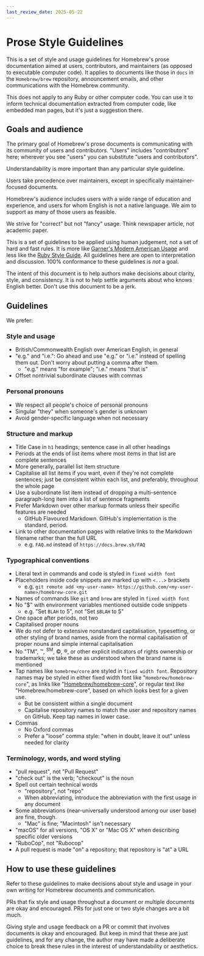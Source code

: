 ```yaml
---
last_review_date: 2025-05-22
---
```


# Prose Style Guidelines

<!-- vale off -->
<!-- Disable vale linting for the whole of the style guide, because it contains deliberately bad examples. -->

This is a set of style and usage guidelines for Homebrew's prose documentation aimed at users, contributors, and maintainers (as opposed to executable computer code). It applies to documents like those in `docs` in the `Homebrew/brew` repository, announcement emails, and other communications with the Homebrew community.

This does not apply to any Ruby or other computer code. You can use it to inform technical documentation extracted from computer code, like embedded man pages, but it's just a suggestion there.

## Goals and audience

The primary goal of Homebrew's prose documents is communicating with its community of users and contributors. "Users" includes "contributors" here; wherever you see "users" you can substitute "users and contributors".

Understandability is more important than any particular style guideline.

Users take precedence over maintainers, except in specifically maintainer-focused documents.

Homebrew's audience includes users with a wide range of education and experience, and users for whom English is not a native language. We aim to support as many of those users as feasible.

We strive for "correct" but not "fancy" usage. Think newspaper article, not academic paper.

This is a set of guidelines to be applied using human judgement, not a set of hard and fast rules. It is more like [Garner's Modern American Usage](https://en.wikipedia.org/wiki/Garner's_Modern_American_Usage) and less like the [Ruby Style Guide](https://github.com/rubocop-hq/ruby-style-guide#the-ruby-style-guide). All guidelines here are open to interpretation and discussion. 100% conformance to these guidelines is *not* a goal.

The intent of this document is to help authors make decisions about clarity, style, and consistency. It is not to help settle arguments about who knows English better. Don't use this document to be a jerk.

## Guidelines

We prefer:

### Style and usage

* British/Commonwealth English over American English, in general
* "e.g." and "i.e.": Go ahead and use "e.g." or "i.e." instead of spelling them out. Don't worry about putting a comma after them.
  * "e.g." means "for example"; "i.e." means "that is"
* Offset nontrivial subordinate clauses with commas

### Personal pronouns

* We respect all people's choice of personal pronouns
* Singular "they" when someone's gender is unknown
* Avoid gender-specific language when not necessary

### Structure and markup

* Title Case in `h1` headings; sentence case in all other headings
* Periods at the ends of list items where most items in that list are complete sentences
* More generally, parallel list item structure
* Capitalise all list items if you want, even if they're not complete sentences; just be consistent within each list, and preferably, throughout the whole page
* Use a subordinate list item instead of dropping a multi-sentence paragraph-long item into a list of sentence fragments
* Prefer Markdown over other markup formats unless their specific features are needed
  * GitHub Flavoured Markdown. GitHub's implementation is the standard, period.
* Link to other documentation pages with relative links to the Markdown filename rather than the full URL
  * e.g. `FAQ.md` instead of `https://docs.brew.sh/FAQ`

### Typographical conventions

* Literal text in commands and code is styled in `fixed width font`
* Placeholders inside code snippets are marked up with `<...>` brackets
  * e.g. `git remote add <my-user-name> https://github.com/<my-user-name>/homebrew-core.git`
* Names of commands like `git` and `brew` are styled in `fixed width font`
* No "$" with environment variables mentioned outside code snippets
  * e.g. "Set `BLAH` to 5", not "Set `$BLAH` to 5"
* One space after periods, not two
* Capitalised proper nouns
* We do not defer to extensive nonstandard capitalisation, typesetting, or other styling of brand names, aside from the normal capitalisation of proper nouns and simple internal capitalisation
* No "TM", &trade;, <sup>SM</sup>, &copy;, &reg;, or other explicit indicators of rights ownership or trademarks; we take these as understood when the brand name is mentioned
* Tap names like `homebrew/core` are styled in `fixed width font`. Repository names may be styled in either fixed width font like "`Homebrew/homebrew-core`", as links like "[Homebrew/homebrew-core](https://github.com/homebrew/homebrew-core)", or regular text like "Homebrew/homebrew-core", based on which looks best for a given use.
  * But be consistent within a single document
  * Capitalise repository names to match the user and repository names on GitHub. Keep tap names in lower case.
* Commas
  * No Oxford commas
  * Prefer a "loose" comma style: "when in doubt, leave it out" unless needed for clarity

### Terminology, words, and word styling

* "pull request", not "Pull Request"
* "check out" is the verb; "checkout" is the noun
* Spell out certain technical words
  * "repository", not "repo"
  * When abbreviating, introduce the abbreviation with the first usage in any document
* Some abbreviations (near-universally understood among our user base) are fine, though.
  * "Mac" is fine; "Macintosh" isn't necessary
* "macOS" for all versions, "OS X" or "Mac OS X" when describing specific older versions
* "RuboCop", not "Rubocop"
* A pull request is made "on" a repository; that repository is "at" a URL

## How to use these guidelines

Refer to these guidelines to make decisions about style and usage in your own writing for Homebrew documents and communication.

PRs that fix style and usage throughout a document or multiple documents are okay and encouraged. PRs for just one or two style changes are a bit much.

Giving style and usage feedback on a PR or commit that involves documents is okay and encouraged. But keep in mind that these are just guidelines, and for any change, the author may have made a deliberate choice to break these rules in the interest of understandability or aesthetics.

<!-- vale on -->

